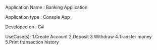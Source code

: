 Application Name : Banking Application

Application type : Console App

Developed on : C#

UseCase(s): 1.Create Account
            2.Deposit 
            3.Withdraw
            4.Transfer money
            5.Print transaction history
            

